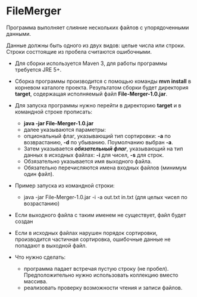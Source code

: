 # FileMerger

Программа выполняет слияние нескольких файлов с упорядоченными данными.

Данные должны быть одного из двух видов: целые числа или строки. Строки состтоящие из пробела считаются ошибочными.

* Для сборки используется Maven 3, для работы программы требуется JRE 5+.
* Сборка программы производится с помощью команды **mvn install** в корневом каталоге проекта. Результатом сборки будет директория **target**, содержащая исполняемый файл **File-Merger-1.0.jar**.
* Для запуска программы нужно перейти в директорию **target** и в командной строке прописать:
    - **java -jar File-Merger-1.0.jar**
    - далее указываются параметры:
    - опциональный флаг, указывающий тип сортировки: **-a**  по возврастанию, **-d** по убыванию. Поумолчанию выбран **-a**.
    - Затем указывается ***обязательный флаг***, указывающий на тип данных в исходных файлах: **-i** для чисел, **-s** для строк.
    - Обзязательно указывается имя выходного файла.
    - Обязательно перечисляются имена входных файлов (минимум один файл).
* Пример запуска из командной строки:
  + java -jar File-Merger-1.0.jar -i -a out.txt in.txt (для целых чисел по возрастанию)
* Если выходного файла с таким именем не существует, файл будет создан

* Если в исходных файлах нарушен порядок сортировки, производится частичная сортировка, ошибочные данные не попадают в выходной файл.

* Что нужно сделать:
  - программа падает встречая пустую строку (не пробел). Предположительно нужно использовать коллекцию вместо массива.
  - реализовать проверку возможности чтения и записи файлов.
